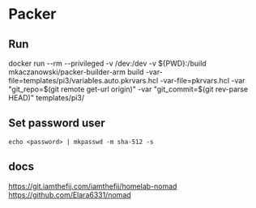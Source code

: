 # Packer

## Run

docker run --rm --privileged -v /dev:/dev -v ${PWD}:/build mkaczanowski/packer-builder-arm build -var-file=templates/pi3/variables.auto.pkrvars.hcl -var-file=pkrvars.hcl -var "git_repo=$(git remote get-url origin)" -var "git_commit=$(git rev-parse HEAD)" templates/pi3/

## Set password user

`echo <password> | mkpasswd -m sha-512 -s`

## docs

https://git.iamthefij.com/iamthefij/homelab-nomad
https://github.com/Elara6331/nomad